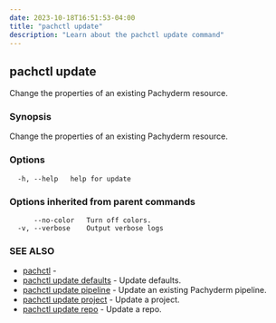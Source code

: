 ```yaml
---
date: 2023-10-18T16:51:53-04:00
title: "pachctl update"
description: "Learn about the pachctl update command"
---
```


## pachctl update

Change the properties of an existing Pachyderm resource.

### Synopsis

Change the properties of an existing Pachyderm resource.

### Options

```
  -h, --help   help for update
```

### Options inherited from parent commands

```
      --no-color   Turn off colors.
  -v, --verbose    Output verbose logs
```

### SEE ALSO

* [pachctl](../pachctl)	 - 
* [pachctl update defaults](../pachctl_update_defaults)	 - Update defaults.
* [pachctl update pipeline](../pachctl_update_pipeline)	 - Update an existing Pachyderm pipeline.
* [pachctl update project](../pachctl_update_project)	 - Update a project.
* [pachctl update repo](../pachctl_update_repo)	 - Update a repo.

